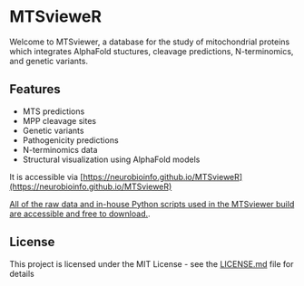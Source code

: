 # MTSvieweR
Welcome to MTSviewer, a database for the study of mitochondrial proteins which integrates AlphaFold stuctures, cleavage predictions, N-terminomics, and genetic variants.  

## Features
- MTS predictions
- MPP cleavage sites
- Genetic variants
- Pathogenicity predictions
- N-terminomics data
- Structural visualization using AlphaFold models

It is accessible via [https://neurobioinfo.github.io/MTSvieweR](https://neurobioinfo.github.io/MTSvieweR)

[All of the raw data and in-house Python scripts used in the MTSviewer build are accessible and free to download.](https://drive.google.com/drive/folders/1L32pcbeUH-WR8ZTU4xTFvDV0XxG1WPbr?usp=sharing).

## License
This project is licensed under the MIT License - see the [LICENSE.md](https://github.com/neurobioinfo/MTSvieweR/blob/main/LICENSE) file for details
